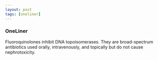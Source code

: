 ```yaml
---
layout: post
tags: [oneliner]
---
```



### OneLiner

Fluoroquinolones inhibit DNA topoisomerases. They are broad-spectrum antibiotics used orally, intravenously, and topically but do not cause nephrotoxicity.

